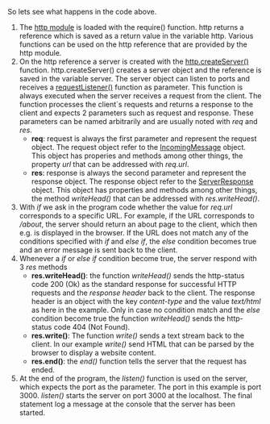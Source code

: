 So lets see what happens in the code above.

1. The [http module](https://www.w3schools.com/nodejs/obj_http_server.asp) is loaded with the require() function. http returns a reference which is saved as a return value in the variable http. Various functions can be used on the http reference that are provided by the http module.
2. On the http reference a server is created with the [http.createServer() ](https://www.w3schools.com/nodejs/met_http_createserver.asp) function. http.createServer() creates a server object and the reference is saved in the variable server. The server object can listen to ports and receives a [requestListener()](https://www.w3schools.com/nodejs/func_http_requestlistener.asp) function as parameter. This function is always executed when the server receives a request from the client. The function processes the client`s requests and returns a response to the client and expects 2 parameters such as request and response. These parameters can be named arbitrarily and are usually noted with *req* and *res*.
	- **req**: request is always the first parameter and represent the 	request object. The request object refer to the [IncomingMessage](https://www.w3schools.com/nodejs/obj_http_incomingmessage.asp) object. This object has properies and methods among other things, the property *url* that can be addressed with *req.url*.
	- **res**: response is always the second parameter and represent the response object. The response object refer to the [ServerResponse](https://www.w3schools.com/nodejs/obj_http_serverresponse.asp) object. This object has properties and methods among other things, the method *writeHead()* that can be addressed with *res.writeHead()*.
3.  With *if* we ask in the program code whether the value for *req.url* corresponds to a specific URL. For example, if the URL corresponds to */about*, the server should return an about page to the client, which then e.g. is displayed in the browser. If the URL does not match any of the conditions specified with *if* and *else if*, the *else* condition becomes true and an error message is sent back to the client.
4. Whenever a *if* or *else if* condition become true, the server respond with 3 *res* methods
	- **res.writeHead()**: the function *writeHead()* sends the http-status code 200 (Ok) as the standard response for successful HTTP requests and the *response header* back to the client. The response header is an object with the key *content-type* and the value *text/html* as here in the example. Only in case no condition match and the *else* condition become true the function *writeHead()* sends the http-status code 404 (Not Found).
	- **res.write()**: The function *write()* sends a text stream back to the client. In our example *write()* send HTML that can be parsed by the browser to display a website content.	
 	- **res.end()**: the *end()* function tells the server that the request has ended.
5.   At the end of the program, the *listen()* function is used on the server, which expects the port as the parameter. The port in this example is port 3000. *listen()* starts the server on port 3000 at the localhost. The final statement log a message at the console that the server has been started. 

